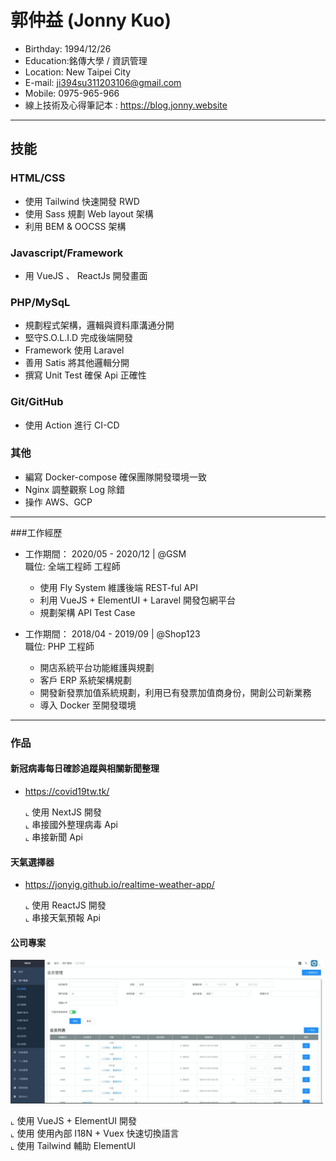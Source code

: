 # 郭仲益 (Jonny Kuo)

- Birthday: 1994/12/26
- Education:銘傳大學 / 資訊管理
- Location: New Taipei City
- E-mail: ji394su311203106@gmail.com
- Mobile: 0975-965-966
- 線上技術及心得筆記本 : https://blog.jonny.website
<hr>

## 技能

### HTML/CSS
* 使用 Tailwind 快速開發 RWD
* 使用 Sass 規劃 Web layout 架構
* 利用 BEM & OOCSS 架構

### Javascript/Framework
* 用 VueJS 、 ReactJs 開發畫面


### PHP/MySqL
* 規劃程式架構，邏輯與資料庫溝通分開
* 堅守S.O.L.I.D 完成後端開發
* Framework 使用 Laravel
* 善用 Satis 將其他邏輯分開
* 撰寫 Unit Test 確保 Api 正確性

### Git/GitHub
* 使用 Action 進行 CI-CD

### 其他
* 編寫 Docker-compose 確保團隊開發環境一致
* Nginx 調整觀察 Log 除錯
* 操作 AWS、GCP


<hr>

###工作經歷
- 工作期間： 2020/05 - 2020/12 | @GSM <br>
    職位: 全端工程師 工程師 <br>
    * 使用 Fly System 維護後端 REST-ful API
    * 利用 VueJS + ElementUI + Laravel 開發包網平台
    * 規劃架構 API Test Case

- 工作期間： 2018/04 - 2019/09 | @Shop123 <br>
    職位: PHP 工程師 <br>
    * 開店系統平台功能維護與規劃
    * 客戶 ERP 系統架構規劃
    * 開發新發票加值系統規劃，利用已有發票加值商身份，開創公司新業務
    * 導入 Docker 至開發環境
<hr>

### 作品
 #### 新冠病毒每日確診追蹤與相關新聞整理 
 - https://covid19tw.tk/
 
   ⌞ 使用 NextJS 開發 <BR>
   ⌞ 串接國外整理病毒 Api <BR>
   ⌞ 串接新聞 Api <BR>

 #### 天氣選擇器 
 - https://jonyig.github.io/realtime-weather-app/
 
    ⌞ 使用 ReactJS 開發 <BR>
    ⌞ 串接天氣預報 Api <BR>
    
 #### 公司專案
   <img src="agent.jpeg" width="500" height="230"><BR>
   
   ⌞ 使用 VueJS + ElementUI 開發 <BR>
   ⌞ 使用 使用內部 I18N + Vuex 快速切換語言 <BR>
   ⌞ 使用 Tailwind 輔助 ElementUI <BR>
 
 